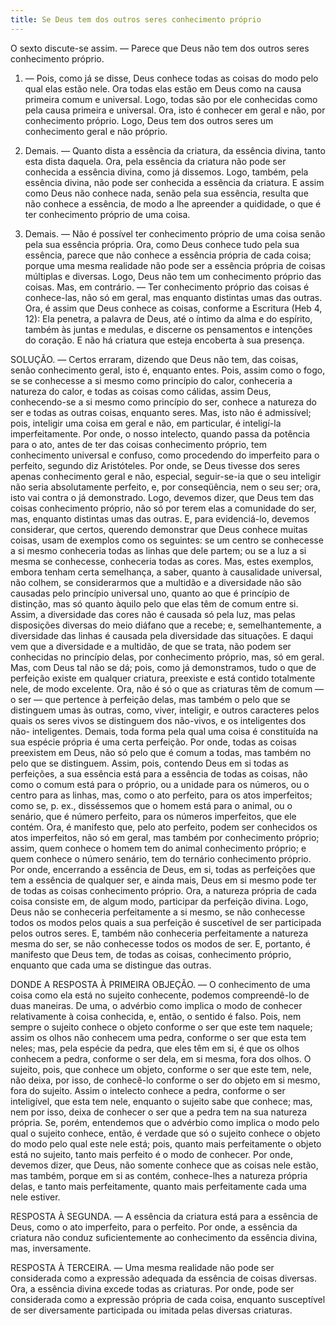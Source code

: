 ```yaml
---
title: Se Deus tem dos outros seres conhecimento próprio
---
```


O sexto discute-se assim. — Parece que Deus não tem dos outros seres conhecimento próprio. 

1. — Pois, como já se disse, Deus conhece todas as coisas do modo pelo qual elas estão nele. Ora todas elas estão em Deus como na causa primeira comum e universal. Logo, todas são por ele conhecidas como pela causa primeira e universal. Ora, isto é conhecer em geral e não, por conhecimento próprio. Logo, Deus tem dos outros seres um conhecimento geral e não próprio.  

2. Demais. — Quanto dista a essência da criatura, da essência divina, tanto esta dista daquela. Ora, pela essência da criatura não pode ser conhecida a essência divina, como já dissemos. Logo, também, pela essência divina, não pode ser conhecida a essência da criatura. E assim como Deus não conhece nada, senão pela sua essência, resulta que não conhece a essência, de modo a lhe apreender a quididade, o que é ter conhecimento próprio de uma coisa.  

3. Demais. — Não é possível ter conhecimento próprio de uma coisa senão pela sua essência própria. Ora, como Deus conhece tudo pela sua essência, parece que não conhece a essência própria de cada coisa; porque uma mesma realidade não pode ser a essência própria de coisas múltiplas e diversas. Logo, Deus não tem um conhecimento próprio das coisas.  Mas, em contrário. — Ter conhecimento próprio das coisas é conhece-las, não só em geral, mas enquanto distintas umas das outras. Ora, é assim que Deus conhece as coisas, conforme a Escritura (Heb 4, 12): Ela penetra, a palavra de Deus, até o íntimo da alma e do espírito, também às juntas e medulas, e discerne os pensamentos e intenções do coração. E não há criatura que esteja encoberta à sua presença.  

SOLUÇÃO. — Certos erraram, dizendo que Deus não tem, das coisas, senão conhecimento geral, isto é, enquanto entes. Pois, assim como o fogo, se se conhecesse a si mesmo como princípio do calor, conheceria a natureza do calor, e todas as coisas como cálidas, assim Deus, conhecendo-se a si mesmo como princípio do ser, conhece a natureza do ser e todas as outras coisas, enquanto seres.  Mas, isto não é admissível; pois, inteligir uma coisa em geral e não, em particular, é inteligí-la imperfeitamente. Por onde, o nosso intelecto, quando passa da potência para o ato, antes de ter das coisas conhecimento próprio, tem conhecimento universal e confuso, como procedendo do imperfeito para o perfeito, segundo diz Aristóteles. Por onde, se Deus tivesse dos seres apenas conhecimento geral e não, especial, seguir-se-ia que o seu inteligir não seria absolutamente perfeito, e, por conseqüência, nem o seu ser; ora, isto vai contra o já demonstrado. Logo, devemos dizer, que Deus tem das coisas conhecimento próprio, não só por terem elas a comunidade do ser, mas, enquanto distintas umas das outras. E, para evidenciá-lo, devemos considerar, que certos, querendo demonstrar que Deus conhece muitas coisas, usam de exemplos como os seguintes: se um centro se conhecesse a si mesmo conheceria todas as linhas que dele partem; ou se a luz a si mesma se conhecesse, conheceria todas as cores.  Mas, estes exemplos, embora tenham certa semelhança, a saber, quanto à causalidade universal, não colhem, se considerarmos que a multidão e a diversidade não são causadas pelo princípio universal uno, quanto ao que é princípio de distinção, mas só quanto àquilo pelo que elas têm de comum entre si. Assim, a diversidade das cores não é causada só pela luz, mas pelas disposições diversas do meio diáfano que a recebe; e, semelhantemente, a diversidade das linhas é causada pela diversidade das situações. E daqui vem que a diversidade e a multidão, de que se trata, não podem ser conhecidas no princípio delas, por conhecimento próprio, mas, só em geral. Mas, com Deus tal não se dá; pois, como já demonstramos, tudo o que de perfeição existe em qualquer criatura, preexiste e está contido totalmente nele, de modo excelente. Ora, não é só o que as criaturas têm de comum — o ser — que pertence à perfeição delas, mas também o pelo que se distinguem umas às outras, como, viver, inteligir, e outros caracteres pelos quais os seres vivos se distinguem dos não-vivos, e os inteligentes dos não- inteligentes. Demais, toda forma pela qual uma coisa é constituída na sua espécie própria é uma certa perfeição. Por onde, todas as coisas preexistem em Deus, não só pelo que é comum a todas, mas também no pelo que se distinguem.  Assim, pois, contendo Deus em si todas as perfeições, a sua essência está para a essência de todas as coisas, não como o comum está para o próprio, ou a unidade para os números, ou o centro para as linhas, mas, como o ato perfeito, para os atos imperfeitos; como se, p. ex., disséssemos que o homem está para o animal, ou o senário, que é número perfeito, para os números imperfeitos, que ele contém. Ora, é manifesto que, pelo ato perfeito, podem ser conhecidos os atos imperfeitos, não só em geral, mas também por conhecimento próprio; assim, quem conhece o homem tem do animal conhecimento próprio; e quem conhece o número senário, tem do ternário conhecimento próprio. Por onde, encerrando a essência de Deus, em si, todas as perfeições que tem a essência de qualquer ser, e ainda mais, Deus em si mesmo pode ter de todas as coisas conhecimento próprio. Ora, a natureza própria de cada coisa consiste em, de algum modo, participar da perfeição divina. Logo, Deus não se conheceria perfeitamente a si mesmo, se não conhecesse todos os modos pelos quais a sua perfeição é suscetível de ser participada pelos outros seres. E, também não conheceria perfeitamente a natureza mesma do ser, se não conhecesse todos os modos de ser. E, portanto, é manifesto que Deus tem, de todas as coisas, conhecimento próprio, enquanto que cada uma se distingue das outras.  

DONDE A RESPOSTA À PRIMEIRA OBJEÇÃO. — O conhecimento de uma coisa como ela está no sujeito conhecente, podemos compreendê-lo de duas maneiras.  De uma, o advérbio como implica o modo de conhecer relativamente à coisa conhecida, e, então, o sentido é falso. Pois, nem sempre o sujeito conhece o objeto conforme o ser que este tem naquele; assim os olhos não conhecem uma pedra, conforme o ser que esta tem neles; mas, pela espécie da pedra, que eles têm em si, é que os olhos conhecem a pedra, conforme o ser dela, em si mesma, fora dos olhos. O sujeito, pois, que conhece um objeto, conforme o ser que este tem, nele, não deixa, por isso, de conhecê-lo conforme o ser do objeto em si mesmo, fora do sujeito. Assim o intelecto conhece a pedra, conforme o ser inteligível, que esta tem nele, enquanto o sujeito sabe que conhece; mas, nem por isso, deixa de conhecer o ser que a pedra tem na sua natureza própria.  Se, porém, entendemos que o advérbio como implica o modo pelo qual o sujeito conhece, então, é verdade que só o sujeito conhece o objeto do modo pelo qual este nele está; pois, quanto mais perfeitamente o objeto está no sujeito, tanto mais perfeito é o modo de conhecer. Por onde, devemos dizer, que Deus, não somente conhece que as coisas nele estão, mas também, porque em si as contém, conhece-lhes a natureza própria delas, e tanto mais perfeitamente, quanto mais perfeitamente cada uma nele estiver.  

RESPOSTA À SEGUNDA. — A essência da criatura está para a essência de Deus, como o ato imperfeito, para o perfeito. Por onde, a essência da criatura não conduz suficientemente ao conhecimento da essência divina, mas, inversamente.  

RESPOSTA À TERCEIRA. — Uma mesma realidade não pode ser considerada como a expressão adequada da essência de coisas diversas. Ora, a essência divina excede todas as criaturas. Por onde, pode ser considerada como a expressão própria de cada coisa, enquanto susceptível de ser diversamente participada ou imitada pelas diversas criaturas.